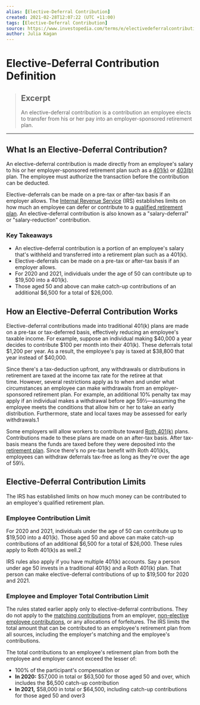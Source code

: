 ```yaml
---
alias: [Elective-Deferral Contribution]
created: 2021-02-28T12:07:22 (UTC +11:00)
tags: [Elective-Deferral Contribution]
source: https://www.investopedia.com/terms/e/electivedeferralcontribution.asp
author: Julia Kagan
---
```


# Elective-Deferral Contribution Definition

> ## Excerpt
> An elective-deferral contribution is a contribution an employee elects to transfer from his or her pay into an employer-sponsored retirement plan.

---
## What Is an Elective-Deferral Contribution?

An elective-deferral contribution is made directly from an employee's salary to his or her employer-sponsored retirement plan such as a [401(k)](https://www.investopedia.com/terms/1/401kplan.asp) or [403(b)](https://www.investopedia.com/terms/1/403bplan.asp) plan. The employee must authorize the transaction before the contribution can be deducted.

Elective-deferrals can be made on a pre-tax or after-tax basis if an employer allows. The [Internal Revenue Service](https://www.investopedia.com/terms/i/irs.asp) (IRS) establishes limits on how much an employee can defer or contribute to a [qualified retirement plan](https://www.investopedia.com/terms/q/qrp.asp). An elective-deferral contribution is also known as a "salary-deferral" or "salary-reduction" contribution.

### Key Takeaways

-   An elective-deferral contribution is a portion of an employee's salary that's withheld and transferred into a retirement plan such as a 401(k).
-   Elective-deferrals can be made on a pre-tax or after-tax basis if an employer allows.
-   For 2020 and 2021, individuals under the age of 50 can contribute up to $19,500 into a 401(k). 
-   Those aged 50 and above can make catch-up contributions of an additional $6,500 for a total of $26,000.

## How an Elective-Deferral Contribution Works

Elective-deferral contributions made into traditional 401(k) plans are made on a pre-tax or tax-deferred basis, effectively reducing an employee's taxable income. For example, suppose an individual making $40,000 a year decides to contribute $100 per month into their 401(k). These deferrals total $1,200 per year. As a result, the employee's pay is taxed at $38,800 that year instead of $40,000. 

Since there's a tax-deduction upfront, any withdrawals or distributions in retirement are taxed at the income tax rate for the retiree at that time. However, several restrictions apply as to when and under what circumstances an employee can make withdrawals from an employer-sponsored retirement plan. For example, an additional 10% penalty tax may apply if an individual makes a withdrawal before age 59½—assuming the employee meets the conditions that allow him or her to take an early distribution. Furthermore, state and local taxes may be assessed for early withdrawals.1

Some employers will allow workers to contribute toward [Roth 401(k)](https://www.investopedia.com/terms/r/roth401k.asp) plans. Contributions made to these plans are made on an after-tax basis. After tax-basis means the funds are taxed before they were deposited into the [retirement plan](https://www.investopedia.com/retirement-planning-4689695). Since there's no pre-tax benefit with Roth 401(k)s, employees can withdraw deferrals tax-free as long as they're over the age of 59½.

## Elective-Deferral Contribution Limits

The IRS has established limits on how much money can be contributed to an employee's qualified retirement plan.

### Employee Contribution Limit

For 2020 and 2021, individuals under the age of 50 can contribute up to $19,500 into a 401(k). Those aged 50 and above can make catch-up contributions of an additional $6,500 for a total of $26,000. These rules apply to Roth 401(k)s as well.2

IRS rules also apply if you have multiple 401(k) accounts. Say a person under age 50 invests in a traditional 401(k) and a Roth 401(k) plan. That person can make elective-deferral contributions of up to $19,500 for 2020 and 2021. 

### Employee and Employer Total Contribution Limit

The rules stated earlier apply only to elective-deferral contributions. They do not apply to the [matching contributions](https://www.investopedia.com/terms/m/matchingcontribution.asp) from an employer, [non-elective employee contributions](https://www.investopedia.com/terms/n/non-electivecontribution.asp), or any allocations of forfeitures. The IRS limits the total amount that can be contributed to an employee's retirement plan from all sources, including the employer's matching and the employee's contributions.

The total contributions to an employee's retirement plan from both the employee and employer cannot exceed the lesser of:

-   100% of the participant's compensation or
-   **In 2020:** $57,000 in total or $63,500 for those aged 50 and over, which includes the $6,500 catch-up contribution
-   **In 2021,** $58,000 in total or $64,500, including catch-up contributions for those aged 50 and over3

